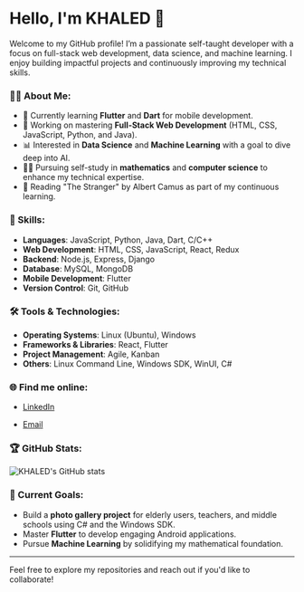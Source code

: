 # Hello, I'm KHALED 👋

Welcome to my GitHub profile! I’m a passionate self-taught developer with a focus on full-stack web development, data science, and machine learning. I enjoy building impactful projects and continuously improving my technical skills.

### 👨‍💻 About Me:
- 🌱 Currently learning **Flutter** and **Dart** for mobile development.
- 🚀 Working on mastering **Full-Stack Web Development** (HTML, CSS, JavaScript, Python, and Java).
- 📊 Interested in **Data Science** and **Machine Learning** with a goal to dive deep into AI.
- 🧑‍🎓 Pursuing self-study in **mathematics** and **computer science** to enhance my technical expertise.
- 📝 Reading "The Stranger" by Albert Camus as part of my continuous learning.

### 💼 Skills:
- **Languages**: JavaScript, Python, Java, Dart, C/C++
- **Web Development**: HTML, CSS, JavaScript, React, Redux
- **Backend**: Node.js, Express, Django
- **Database**: MySQL, MongoDB
- **Mobile Development**: Flutter
- **Version Control**: Git, GitHub

### 🛠️ Tools & Technologies:
- **Operating Systems**: Linux (Ubuntu), Windows
- **Frameworks & Libraries**: React, Flutter
- **Project Management**: Agile, Kanban
- **Others**: Linux Command Line, Windows SDK, WinUI, C#

### 🌐 Find me online:
- [LinkedIn](www.linkedin.com/in/khaled-hmammi)

- [Email](hmammikhaled@gmail.com)

### 🏆 GitHub Stats:
![KHALED's GitHub stats](https://github-readme-stats.vercel.app/api?username=yourusername&show_icons=true&theme=radical)

### 🚀 Current Goals:
- Build a **photo gallery project** for elderly users, teachers, and middle schools using C# and the Windows SDK.
- Master **Flutter** to develop engaging Android applications.
- Pursue **Machine Learning** by solidifying my mathematical foundation.

---

Feel free to explore my repositories and reach out if you'd like to collaborate!
